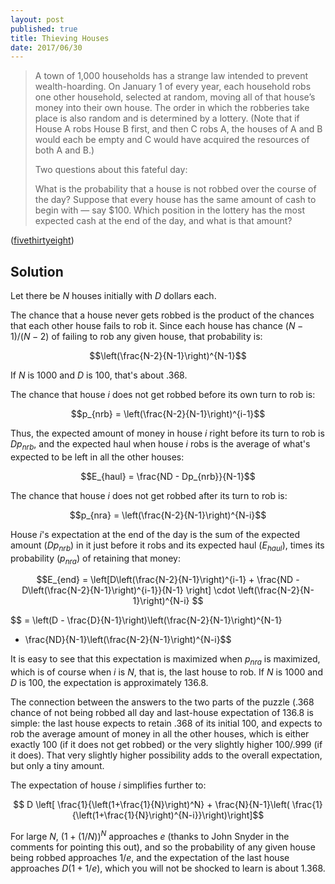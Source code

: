 ```yaml
---
layout: post
published: true
title: Thieving Houses
date: 2017/06/30
---
```


>A town of 1,000 households has a strange law intended to prevent wealth-hoarding. On January 1 of every year, each household robs one other household, selected at random, moving all of that house’s money into their own house. The order in which the robberies take place is also random and is determined by a lottery. (Note that if House A robs House B first, and then C robs A, the houses of A and B would each be empty and C would have acquired the resources of both A and B.)
>
>Two questions about this fateful day:
>
>What is the probability that a house is not robbed over the course of the day?
Suppose that every house has the same amount of cash to begin with — say \$100. Which position in the lottery has the most expected cash at the end of the day, and what is that amount?
<!--more-->

([fivethirtyeight](https://fivethirtyeight.com/features/who-steals-the-most-in-a-town-full-of-thieves/))

## Solution
Let there be $N$ houses initially with $D$ dollars each. 

The chance that a house never gets robbed is the product of the chances that each other house fails to rob it. Since each house has chance $(N-1)/(N-2)$ of failing to rob any given house, that probability is:

$$\left(\frac{N-2}{N-1}\right)^{N-1}$$

If $N$ is $1000$ and $D$ is $100$, that's about $.368$.

The chance that house $i$ does not get robbed before its own turn to rob is:

$$p_{nrb} = \left(\frac{N-2}{N-1}\right)^{i-1}$$

Thus, the expected amount of money in house $i$ right before its turn to rob is $Dp_{nrb}$, and the expected haul when house $i$ robs is the average of what's expected to be left in all the other houses:

$$E_{haul} = \frac{ND - Dp_{nrb}}{N-1}$$

The chance that house $i$ does not get robbed after its turn to rob is:

$$p_{nra} = \left(\frac{N-2}{N-1}\right)^{N-i}$$

House $i$'s expectation at the end of the day is the sum of the expected amount ($Dp_{nrb}$) in it just before it robs and its expected haul ($E_{haul}$), times its probability ($p_{nra}$) of retaining that money:

$$E_{end} = \left[D\left(\frac{N-2}{N-1}\right)^{i-1} + 
\frac{ND - D\left(\frac{N-2}{N-1}\right)^{i-1}}{N-1} \right] \cdot
\left(\frac{N-2}{N-1}\right)^{N-i}
$$

$$ = \left(D - \frac{D}{N-1}\right)\left(\frac{N-2}{N-1}\right)^{N-1}
 + \frac{ND}{N-1}\left(\frac{N-2}{N-1}\right)^{N-i}$$
 
It is easy to see that this expectation is maximized when $p_{nra}$ is maximized, which is of course when $i$ is $N$, that is, the last house to rob. If $N$ is $1000$ and $D$ is $100$, the expectation is approximately $136.8$.

The connection between the answers to the two parts of the puzzle ($.368$ chance of not being robbed all day and last-house expectation of $136.8$ is simple: the last house expects to retain $.368$ of its initial $100$, and expects to rob the average amount of money in all the other houses, which is either exactly $100$ (if it does not get robbed) or the very slightly higher $100/.999$ (if it does). That very slightly higher possibility adds to the overall expectation, but only a tiny amount.

The expectation of house $i$ simplifies further to:

$$ D \left[
\frac{1}{\left(1+\frac{1}{N}\right)^N} + \frac{N}{N-1}\left( \frac{1}{\left(1+\frac{1}{N}\right)^{N-i}}\right)\right]$$

For large $N$, $(1+(1/N))^N$ approaches $e$ (thanks to John Snyder in the comments for pointing this out), and so the probability of any given house being robbed approaches $1/e$, and the expectation of the last house approaches $D(1 + 1/e)$, which you will not be shocked to learn is about $1.368$.

<br>
 
